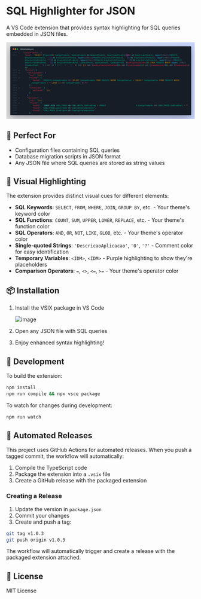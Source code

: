 # SQL Highlighter for JSON

A VS Code extension that provides syntax highlighting for SQL queries embedded in JSON files.

![Preview](preview.webp)

## 🎯 Perfect For

- Configuration files containing SQL queries
- Database migration scripts in JSON format
- Any JSON file where SQL queries are stored as string values

## 🎨 Visual Highlighting

The extension provides distinct visual cues for different elements:

- **SQL Keywords**: `SELECT`, `FROM`, `WHERE`, `JOIN`, `GROUP BY`, etc. - Your theme's keyword color
- **SQL Functions**: `COUNT`, `SUM`, `UPPER`, `LOWER`, `REPLACE`, etc. - Your theme's function color
- **SQL Operators**: `AND`, `OR`, `NOT`, `LIKE`, `GLOB`, etc. - Your theme's operator color
- **Single-quoted Strings**: `'DescricaoAplicacao'`, `'0'`, `'?'` - Comment color for easy identification
- **Temporary Variables**: `<IDM>`, `<IDM>` - Purple highlighting to show they're placeholders
- **Comparison Operators**: `=`, `<>`, `<=`, `>=` - Your theme's operator color

## 📦 Installation

1. Install the VSIX package in VS Code
   
   <img width="658" height="332" alt="image" src="https://github.com/user-attachments/assets/e79ea908-fc5b-45ff-8af0-22dffb936093" />
3. Open any JSON file with SQL queries
4. Enjoy enhanced syntax highlighting!

## 🔧 Development

To build the extension:

```bash
npm install
npm run compile && npx vsce package
```

To watch for changes during development:

```bash
npm run watch
```

## 🤖 Automated Releases

This project uses GitHub Actions for automated releases. When you push a tagged commit, the workflow will automatically:

1. Compile the TypeScript code
2. Package the extension into a `.vsix` file
3. Create a GitHub release with the packaged extension

### Creating a Release

1. Update the version in `package.json`
2. Commit your changes
3. Create and push a tag:

```bash
git tag v1.0.3
git push origin v1.0.3
```

The workflow will automatically trigger and create a release with the packaged extension attached.

## 📄 License

MIT License
